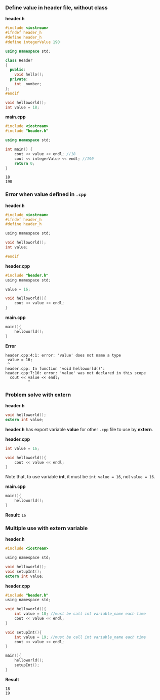 ### Define value in header file, without class

**header.h**
```cpp
#include <iostream>
#ifndef header_h
#define header_h
#define integerValue 190

using namespace std;

class Header
{
  public:
    void hello();
  private:
    int _number;
};
#endif

void helloworld();
int value = 18;
```
**main.cpp**
```cpp
#include <iostream>
#include "header.h"

using namespace std;

int main() {
    cout << value << endl; //18
    cout << integerValue << endl; //190
    return 0;
}
```

```
18
190
```

### Error when value defined in ``.cpp``

**header.h**

```c
#include <iostream>
#ifndef header_h
#define header_h

using namespace std;

void helloworld();
int value;

#endif
```
**header.cpp**
```c
#include "header.h"
using namespace std;

value = 16;

void helloworld(){
	cout << value << endl;
}
```

**main.cpp**

```c
main(){
	helloworld();
}
```

**Error**

```
header.cpp:4:1: error: 'value' does not name a type
 value = 16;
 ^
header.cpp: In function 'void helloworld()':
header.cpp:7:10: error: 'value' was not declared in this scope
  cout << value << endl;
          ^
```

### Problem solve with extern

**header.h**

```c
void helloworld();
extern int value;
```

**header.h** has export variable **value** for other ``.cpp`` file to use by **extern**.

**header.cpp**

```c
int value = 16; 

void helloworld(){
	cout << value << endl;
}
```

Note that, to use variable **int**, it must be ``int value = 16``, not ``value = 16``.

**main.cpp**

```c
main(){
	helloworld();
}
```
**Result**: ``16``

### Multiple use with extern variable

**header.h**

```c
#include <iostream>

using namespace std;

void helloworld();
void setupInt();
extern int value;
```

**header.cpp**

```c
#include "header.h"
using namespace std;

void helloworld(){
	int value = 18; //must be call int variable_name each time
	cout << value << endl;
}

void setupInt(){
	int value = 19; //must be call int variable_name each time
	cout << value << endl;
}
```

```c
main(){
	helloworld();
	setupInt();
}
```
**Result**
```
18
19
```
